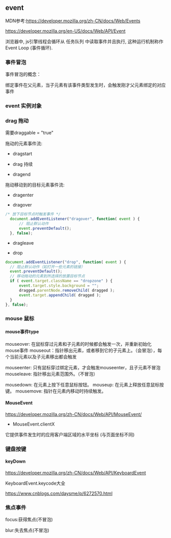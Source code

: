 ## **event**

MDN参考:<https://developer.mozilla.org/zh-CN/docs/Web/Events>

<https://developer.mozilla.org/en-US/docs/Web/API/Event>

浏览器中, js引擎线程会循环从 任务队列 中读取事件并且执行, 这种运行机制称作 Event Loop (事件循环).

### 事件冒泡

事件冒泡的概念：

绑定事件在父元素，当子元素有该事件类型发生时，会触发刚才父元素绑定的对应事件

### event 实例对象

### drag 拖动

需要draggable = "true"

拖动的元素事件流:  

- dragstart  

- drag 持续  

- dragend

拖动移动到的目标元素事件流:  

- dragenter  

- dragover  

```js
/* 放下目标节点时触发事件 */
  document.addEventListener("dragover", function( event ) {
      // 阻止默认动作
      event.preventDefault();
  }, false);
```

- dragleave

- drop

```js
document.addEventListener("drop", function( event ) {
  // 阻止默认动作（如打开一些元素的链接）
  event.preventDefault();
  // 移动拖动的元素到所选择的放置目标节点
  if ( event.target.className == "dropzone" ) {
      event.target.style.background = "";
      dragged.parentNode.removeChild( dragged );
      event.target.appendChild( dragged );
  }
}, false);
```

### mouse 鼠标

#### mouse事件type

mouseover: 在鼠标穿过元素和子元素的时候都会触发一次，并重新初始化mouse事件
mouseout：指针移出元素，或者移到它的子元素上。（会冒泡），每个当前元素以及子元素移出都会触发

mouseenter: 只有鼠标穿过绑定元素，才会触发mouseenter，且子元素不冒泡
mouseleave: 指针移出元素范围外。（不冒泡）

mousedown: 在元素上按下任意鼠标按钮。
mouseup: 在元素上释放任意鼠标按键。
mousemove: 指针在元素内移动时持续触发。

#### MouseEvent

<https://developer.mozilla.org/zh-CN/docs/Web/API/MouseEvent/>

- MouseEvent.clientX

它提供事件发生时的应用客户端区域的水平坐标 (与页面坐标不同)

### 键盘按键

#### keyDown

<https://developer.mozilla.org/zh-CN/docs/Web/API/KeyboardEvent>

KeyboardEvent.keycode大全

<https://www.cnblogs.com/daysme/p/6272570.html>

### 焦点事件

focus:获得焦点(不冒泡)

blur:失去焦点(不冒泡)
